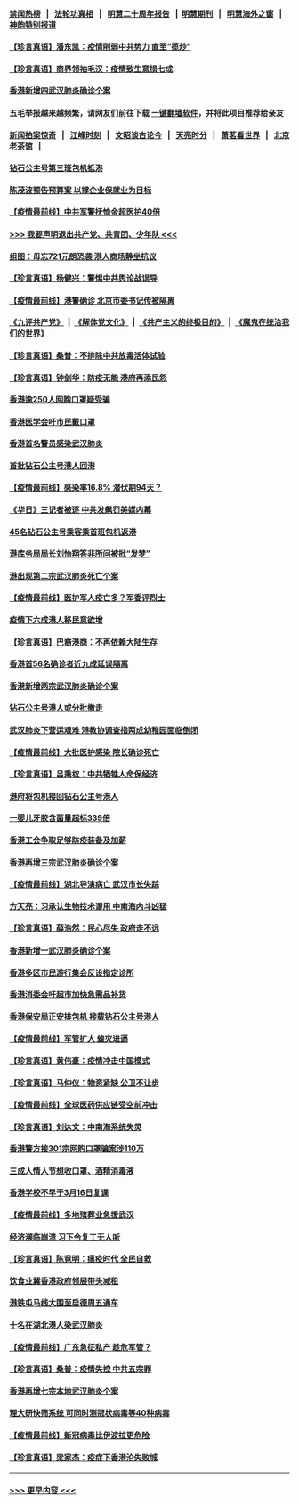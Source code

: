 #### [禁闻热榜](热点新闻.md?=0)  &nbsp;&nbsp;|&nbsp;&nbsp; [法轮功真相](https://github.com/gfw-breaker/truth/blob/master/README.md?=0) &nbsp;&nbsp;|&nbsp;&nbsp; [明慧二十周年报告](https://github.com/gfw-breaker/mh-reports/blob/master/README.md?=0) &nbsp;&nbsp;|&nbsp;&nbsp;[明慧期刊](https://github.com/gfw-breaker/mh-qikan) &nbsp;&nbsp;|&nbsp;&nbsp; [明慧海外之窗](https://github.com/gfw-breaker/mh-news/blob/master/README.md?=0) &nbsp;&nbsp;|&nbsp;&nbsp; [神韵特别报道](https://github.com/gfw-breaker/mh-news/blob/master/shenyun.md?=0)
#### [【珍言真语】潘东凯：疫情削弱中共势力 直至“揽炒”](../pages/nsc415/n11892866.md?t=02250731) 
#### [【珍言真语】商界领袖毛汉：疫情致生意损七成](../pages/nsc415/n11890348.md?t=02250731) 
#### [香港新增四武汉肺炎确诊个案](../pages/nsc415/n11890610.md?t=02250731) 
#### 五毛举报越来越频繁，请网友们前往下载 [一键翻墙软件](https://github.com/gfw-breaker/ssr-accounts)，并将此项目推荐给亲友
#### [新闻拍案惊奇](https://github.com/gfw-breaker/banned-news/blob/master/pages/link4.md) &nbsp;&nbsp;|&nbsp;&nbsp; [江峰时刻](https://github.com/gfw-breaker/banned-news/blob/master/pages/link4.md) &nbsp;&nbsp;|&nbsp;&nbsp; [文昭谈古论今](https://github.com/gfw-breaker/banned-news/blob/master/pages/link4.md) &nbsp;&nbsp;|&nbsp;&nbsp; [天亮时分](https://github.com/gfw-breaker/banned-news/blob/master/pages/link4.md) &nbsp;&nbsp;|&nbsp;&nbsp; [萧茗看世界](https://github.com/gfw-breaker/banned-news/blob/master/pages/link4.md) &nbsp;&nbsp;|&nbsp;&nbsp; [北京老茶馆](https://github.com/gfw-breaker/banned-news/blob/master/pages/link4.md) &nbsp;&nbsp;|&nbsp;&nbsp; 
#### [钻石公主号第三班包机抵港](../pages/nsc415/n11890645.md?t=02250731) 
#### [陈茂波预告预算案 以撑企业保就业为目标](../pages/nsc415/n11890574.md?t=02250731) 
#### [【疫情最前线】中共军警抚恤金超医护40倍](../pages/nsc415/n11890458.md?t=02250731) 
#### [>>> 我要声明退出共产党、共青团、少年队 <<<](https://github.com/begood0513/goodnews/blob/master/quit/letter.md) 
#### [组图：毋忘721元朗恐袭 港人商场静坐抗议](../pages/nsc415/n11876882.md?t=02250731) 
#### [【珍言真语】杨健兴：警惕中共舆论战误导](../pages/nsc415/n11888131.md?t=02250731) 
#### [【疫情最前线】港警确诊 北京市委书记传被隔离](../pages/nsc415/n11886872.md?t=02250731) 
#### [《九评共产党》](https://github.com/begood0513/9ping.md/blob/master/README.md) &nbsp;|&nbsp; [《解体党文化》](../../../../jtdwh.md/blob/master/README.md)  &nbsp;|&nbsp; [《共产主义的终极目的》](../../../../gczydzjmd.md/blob/master/README.md) &nbsp;|&nbsp; [《魔鬼在统治我们的世界》](../../../../mgztzwmdsj.md/blob/master/README.md) 
#### [【珍言真语】桑普：不排除中共放毒活体试验](../pages/nsc415/n11886832.md?t=02250731) 
#### [【珍言真语】钟剑华：防疫无能 港府再添民怨](../pages/nsc415/n11884504.md?t=02250731) 
#### [香港逾250人网购口罩疑受骗](../pages/nsc415/n11884388.md?t=02250731) 
#### [香港医学会吁市民戴口罩](../pages/nsc415/n11884367.md?t=02250731) 
#### [香港首名警员感染武汉肺炎](../pages/nsc415/n11884357.md?t=02250731) 
#### [首批钻石公主号港人回港](../pages/nsc415/n11884333.md?t=02250731) 
#### [【疫情最前线】感染率16.8% 潜伏期94天？](../pages/nsc415/n11884256.md?t=02250731) 
#### [《华日》三记者被逐 中共发飙罚美媒内幕](../pages/nsc415/n11884184.md?t=02250731) 
#### [45名钻石公主号乘客乘首班包机返港](../pages/nsc415/n11881770.md?t=02250731) 
#### [港库务局局长刘怡翔答非所问被批“发梦”](../pages/nsc415/n11881752.md?t=02250731) 
#### [港出现第二宗武汉肺炎死亡个案](../pages/nsc415/n11881736.md?t=02250731) 
#### [【疫情最前线】医护军人疫亡多？军委评烈士](../pages/nsc415/n11881655.md?t=02250731) 
#### [疫情下六成港人移民意欲增](../pages/nsc415/n11881699.md?t=02250731) 
#### [【珍言真语】巴裔港商：不再依赖大陆生存](../pages/nsc415/n11881126.md?t=02250731) 
#### [香港首56名确诊者近九成延误隔离](../pages/nsc415/n11879079.md?t=02250731) 
#### [香港新增两宗武汉肺炎确诊个案](../pages/nsc415/n11879064.md?t=02250731) 
#### [钻石公主号港人或分批撤走](../pages/nsc415/n11879029.md?t=02250731) 
#### [武汉肺炎下营运艰难 港教协调查指两成幼稚园面临倒闭](../pages/nsc415/n11878989.md?t=02250731) 
#### [【疫情最前线】大批医护感染 院长确诊死亡](../pages/nsc415/n11878595.md?t=02250731) 
#### [【珍言真语】吕秉权：中共牺牲人命保经济](../pages/nsc415/n11878390.md?t=02250731) 
#### [港府将包机接回钻石公主号港人](../pages/nsc415/n11876352.md?t=02250731) 
#### [一婴儿牙胶含菌量超标339倍](../pages/nsc415/n11876336.md?t=02250731) 
#### [香港工会争取足够防疫装备及加薪](../pages/nsc415/n11876313.md?t=02250731) 
#### [香港再增三宗武汉肺炎确诊个案](../pages/nsc415/n11876297.md?t=02250731) 
#### [【疫情最前线】湖北导演病亡 武汉市长失踪](../pages/nsc415/n11876272.md?t=02250731) 
#### [方天亮：习承认生物技术谬用 中南海内斗凶猛](../pages/nsc415/n11873679.md?t=02250731) 
#### [【珍言真语】薛浩然：民心尽失 政府走不远](../pages/nsc415/n11875838.md?t=02250731) 
#### [香港新增一武汉肺炎确诊个案](../pages/nsc415/n11874044.md?t=02250731) 
#### [香港多区市民游行集会反设指定诊所](../pages/nsc415/n11874017.md?t=02250731) 
#### [香港消委会吁超市加快急需品补货](../pages/nsc415/n11874003.md?t=02250731) 
#### [香港保安局正安排包机 接载钻石公主号港人](../pages/nsc415/n11873932.md?t=02250731) 
#### [【疫情最前线】军管扩大 蝗灾进逼](../pages/nsc415/n11873780.md?t=02250731) 
#### [【珍言真语】黄伟豪：疫情冲击中国模式](../pages/nsc415/n11873482.md?t=02250731) 
#### [【珍言真语】马仲仪：物资紧缺 公卫不让步](../pages/nsc415/n11872315.md?t=02250731) 
#### [【疫情最前线】全球医药供应链受空前冲击](../pages/nsc415/n11869614.md?t=02250731) 
#### [【珍言真语】刘达文：中南海系统失灵](../pages/nsc415/n11869465.md?t=02250731) 
#### [香港警方接301宗网购口罩骗案涉110万](../pages/nsc415/n11867572.md?t=02250731) 
#### [三成人情人节想收口罩、酒精消毒液](../pages/nsc415/n11867523.md?t=02250731) 
#### [香港学校不早于3月16日复课](../pages/nsc415/n11867498.md?t=02250731) 
#### [【疫情最前线】多地殡葬业急援武汉](../pages/nsc415/n11866914.md?t=02250731) 
#### [经济濒临崩溃 习下令复工无人听](../pages/nsc415/n11867269.md?t=02250731) 
#### [【珍言真语】陈竟明：瘟疫时代 全民自救](../pages/nsc415/n11866765.md?t=02250731) 
#### [饮食业冀香港政府领展带头减租](../pages/nsc415/n11864876.md?t=02250731) 
#### [港铁屯马线大围至启德周五通车](../pages/nsc415/n11864842.md?t=02250731) 
#### [十名在湖北港人染武汉肺炎](../pages/nsc415/n11864807.md?t=02250731) 
#### [【疫情最前线】广东急征私产 趁危军管？](../pages/nsc415/n11864205.md?t=02250731) 
#### [【珍言真语】桑普：疫情失控 中共五宗罪](../pages/nsc415/n11864157.md?t=02250731) 
#### [香港再增七宗本地武汉肺炎个案](../pages/nsc415/n11862405.md?t=02250731) 
#### [理大研快筛系统 可同时测冠状病毒等40种病毒](../pages/nsc415/n11862376.md?t=02250731) 
#### [【疫情最前线】新冠病毒比伊波拉更危险](../pages/nsc415/n11862199.md?t=02250731) 
#### [【珍言真语】梁家杰：疫症下香港沦失败城](../pages/nsc415/n11861588.md?t=02250731) 

----
#### [ >>> 更早内容 <<< ](../indexes/nsc415-earlier.md)
